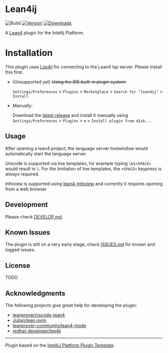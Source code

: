 # Lean4ij

![Build](https://github.com/onriv/lean4ij/workflows/Build/badge.svg)
[![Version](https://img.shields.io/jetbrains/plugin/v/PLUGIN_ID.svg)](https://plugins.jetbrains.com/plugin/PLUGIN_ID)
[![Downloads](https://img.shields.io/jetbrains/plugin/d/PLUGIN_ID.svg)](https://plugins.jetbrains.com/plugin/PLUGIN_ID)

<!-- Plugin description -->
A [Lean4](https://lean-lang.org/) plugin for the Intellij Platform.

# Installation

This plugin uses [Lsp4ij](https://github.com/redhat-developer/lsp4ij) for connecting to the Lean4 lsp server. Please install this first.

- (Unsupported yet) ~~Using the IDE built-in plugin system:~~

  `Settings/Preferences` > `Plugins` > `Marketplace` > `Search for "lean4ij"` >
  `Install`

- Manually:

  Download the [latest release](https://github.com/onriv/lean4ij/releases/latest) and install it manually using
  `Settings/Preferences` > `Plugins` > `⚙️` > `Install plugin from disk...`
## Usage

After opening a lean4 project, the language server toolwindow would automatically start the language server.

Unicode is supported via live templates, for example typing `\b1<SPACE>` would result in `𝟙`. For the limitation of live templates, the `<SPACE>` keypress is always required.

Infoview is supported using [lean4-infoview](https://github.com/leanprover/vscode-lean4/tree/master/lean4-infoview) and currently it requires opening from a web browser

<!-- Plugin description end -->
## Development

Please check [DEVELOP.md](./DEVELOP.md).

## Known Issues

The plugin is still on a very early stage, check [ISSUES.md](./ISSUES.md) for known and logged issues.

## License

TODO

## Acknowledgments

The following projects give great help for developing the plugin:

- [leanprover/vscode-lean4](https://github.com/leanprover/vscode-lean4/tree/master/vscode-lean4)
- [Julian/lean.nvim](https://github.com/Julian/lean.nvim)
- [leanprover-community/lean4-mode](https://github.com/leanprover-community/lean4-mode)
- [redhat-developer/lsp4ij](https://github.com/redhat-developer/lsp4ij)
---
Plugin based on the [IntelliJ Platform Plugin Template][template].

[template]: https://github.com/JetBrains/intellij-platform-plugin-template
[docs:plugin-description]: https://plugins.jetbrains.com/docs/intellij/plugin-user-experience.html#plugin-description-and-presentation
